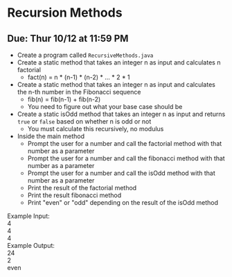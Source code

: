 # Recursion Methods

## Due: Thur 10/12 at 11:59 PM

- Create a program called `RecursiveMethods.java`
- Create a static method that takes an integer n as input and calculates n factorial
  - fact(n) = n * (n-1) * (n-2) * ... * 2 * 1
- Create a static method that takes an integer n as input and calculates the n-th number in the Fibonacci sequence
  - fib(n) = fib(n-1) + fib(n-2)
  - You need to figure out what your base case should be
- Create a static isOdd method that takes an integer n as input and returns `true` or `false` based on whether n is odd or not
  - You must calculate this recursively, no modulus
- Inside the main method
  - Prompt the user for a number and call the factorial method with that number as a parameter
  - Prompt the user for a number and call the fibonacci method with that number as a parameter
  - Prompt the user for a number and call the isOdd method with that number as a parameter
  - Print the result of the factorial method
  - Print the result fibonacci method
  - Print "even" or "odd" depending on the result of the isOdd method

Example Input:\
4\
4\
4\
Example Output:\
24\
2\
even
